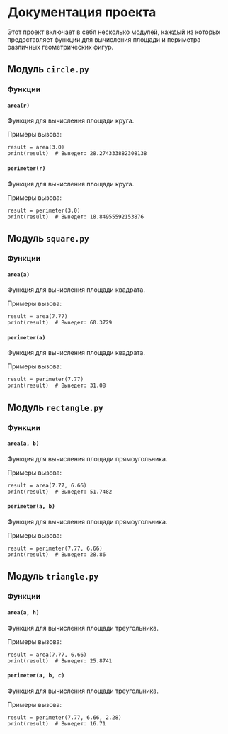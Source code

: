 # Документация проекта

Этот проект включает в себя несколько модулей, каждый из которых предоставляет функции для вычисления площади и периметра различных геометрических фигур.

## Модуль `circle.py`

### Функции

#### `area(r)`

Функция для вычисления площади круга.

Примеры вызова:

    result = area(3.0)
    print(result)  # Выведет: 28.274333882308138

#### `perimeter(r)`

Функция для вычисления площади круга.

Примеры вызова:

    result = perimeter(3.0)
    print(result)  # Выведет: 18.84955592153876

## Модуль `square.py`

### Функции

#### `area(a)`

Функция для вычисления площади квадрата.

Примеры вызова:

    result = area(7.77)
    print(result)  # Выведет: 60.3729

#### `perimeter(a)`

Функция для вычисления площади квадрата.

Примеры вызова:

    result = perimeter(7.77)
    print(result)  # Выведет: 31.08

## Модуль `rectangle.py`

### Функции

#### `area(a, b)`

Функция для вычисления площади прямоугольника.

Примеры вызова:

    result = area(7.77, 6.66)
    print(result)  # Выведет: 51.7482

#### `perimeter(a, b)`

Функция для вычисления площади прямоугольника.

Примеры вызова:

    result = perimeter(7.77, 6.66)
    print(result)  # Выведет: 28.86

## Модуль `triangle.py`

### Функции

#### `area(a, h)`

Функция для вычисления площади треугольника.

Примеры вызова:

    result = area(7.77, 6.66)
    print(result)  # Выведет: 25.8741

#### `perimeter(a, b, c)`

Функция для вычисления площади треугольника.

Примеры вызова:

    result = perimeter(7.77, 6.66, 2.28)
    print(result)  # Выведет: 16.71